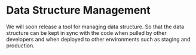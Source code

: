 # Data Structure Management

We will soon release a tool for managing data structure. So that the data structure can be kept in sync with the code when pulled by other developers and when deployed to other environments such as staging and production.&#x20;

